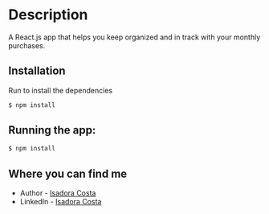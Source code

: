 # Description

A React.js app that helps you keep organized and in track with your monthly purchases.

## Installation

Run to install the dependencies

```bash
$ npm install
```
## Running the app:

```bash
$ npm install
```
## Where you can find me

- Author - [Isadora Costa](https://github.com/Isadora-Costa)
- LinkedIn - [Isadora Costa](https://www.linkedin.com/in/isadora-costa-97354a244/)



